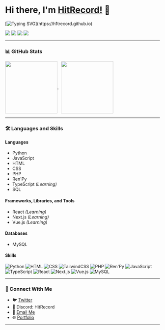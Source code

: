 # Hi there, I'm [HitRecord!](https://h1trecord.github.io) 👋  

[![Typing SVG](https://readme-typing-svg.herokuapp.com?duration=4000&lines=Hi+there%2C+I'm+HitRecord!;console.log(%22Hello+World!%22);Keep+Learning+and+Building!)](https://h1trecord.github.io)

[![](https://img.shields.io/badge/Portfolio-H1tRecord-brightgreen)](https://h1trecord.github.io)
[![](https://img.shields.io/badge/Twitter-@HitRedcord-blue)](https://twitter.com/HitRedcord)
[![](https://img.shields.io/badge/Discord-HitRecord-%23ff0080)](https://discord.com)
[![](https://img.shields.io/badge/Email-kjainfotech@gmail.com-yellow)](mailto:kjainfotech@gmail.com)

---

### 📊 GitHub Stats

<a href="https://github.com/H1tRecord?tab=repositories">
    <img align="center" height="170" src="https://github-readme-stats.vercel.app/api?username=H1tRecord&count_private=true&show_icons=true&layout=compact&title_color=ffffff&icon_color=79ff97&text_color=aaaaaa&bg_color=0e1116&border_color=888888"/>
</a>&nbsp;

<a href="https://github.com/H1tRecord">
    <img align="center" height="170" src="https://github-readme-stats.vercel.app/api/top-langs/?username=H1tRecord&layout=compact&title_color=ffffff&icon_color=79ff97&text_color=aaaaaa&bg_color=0e1116&border_color=888888"/>
</a>

---

### 🛠️ Languages and Skills
#### Languages
- Python  
- JavaScript  
- HTML  
- CSS  
- PHP  
- Ren'Py  
- TypeScript *(Learning)*  
- SQL  

#### Frameworks, Libraries, and Tools
- React *(Learning)*  
- Next.js *(Learning)*  
- Vue.js *(Learning)*  

#### Databases
- MySQL  

#### Skills
![Python](https://img.shields.io/badge/Python-3776AB?style=for-the-badge&logo=python&logoColor=white)
![HTML](https://img.shields.io/badge/HTML5-E34F26?style=for-the-badge&logo=html5&logoColor=white)
![CSS](https://img.shields.io/badge/CSS3-1572B6?style=for-the-badge&logo=css3&logoColor=white)
![TailwindCSS](https://img.shields.io/badge/TailwindCSS-38B2AC?style=for-the-badge&logo=tailwind-css&logoColor=white)
![PHP](https://img.shields.io/badge/PHP-777BB4?style=for-the-badge&logo=php&logoColor=white)
![Ren'Py](https://img.shields.io/badge/Ren'Py-FF7F50?style=for-the-badge&logo=renpy&logoColor=white)
![JavaScript](https://img.shields.io/badge/JavaScript-F7DF1E?style=for-the-badge&logo=javascript&logoColor=black)
![TypeScript](https://img.shields.io/badge/TypeScript-3178C6?style=for-the-badge&logo=typescript&logoColor=white)
![React](https://img.shields.io/badge/React-61DAFB?style=for-the-badge&logo=react&logoColor=black)
![Next.js](https://img.shields.io/badge/Next.js-000000?style=for-the-badge&logo=next.js&logoColor=white)
![Vue.js](https://img.shields.io/badge/Vue.js-4FC08D?style=for-the-badge&logo=vue.js&logoColor=white)
![MySQL](https://img.shields.io/badge/MySQL-4479A1?style=for-the-badge&logo=mysql&logoColor=white)

---

### 🤝 Connect With Me
- 🐦 [Twitter](https://twitter.com/HitRedcord)  
- 💬 Discord: HitRecord  
- 📧 [Email Me](mailto:kjainfotech@gmail.com)  
- 🌐 [Portfolio](https://h1trecord.github.io)

---
